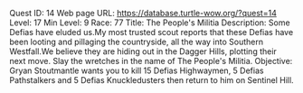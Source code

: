Quest ID: 14
Web page URL: https://database.turtle-wow.org/?quest=14
Level: 17
Min Level: 9
Race: 77
Title: The People's Militia
Description: Some Defias have eluded us.My most trusted scout reports that these Defias have been looting and pillaging the countryside, all the way into Southern Westfall.We believe they are hiding out in the Dagger Hills, plotting their next move. Slay the wretches in the name of The People's Militia.
Objective: Gryan Stoutmantle wants you to kill 15 Defias Highwaymen, 5 Defias Pathstalkers and 5 Defias Knuckledusters then return to him on Sentinel Hill.
